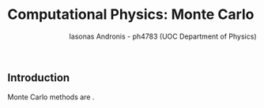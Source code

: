 # Computational Physics: Monte Carlo

<div align="right">Iasonas Andronis - ph4783 (UOC Department of Physics) </div>
<br></br>

## Introduction

Monte Carlo methods are .
